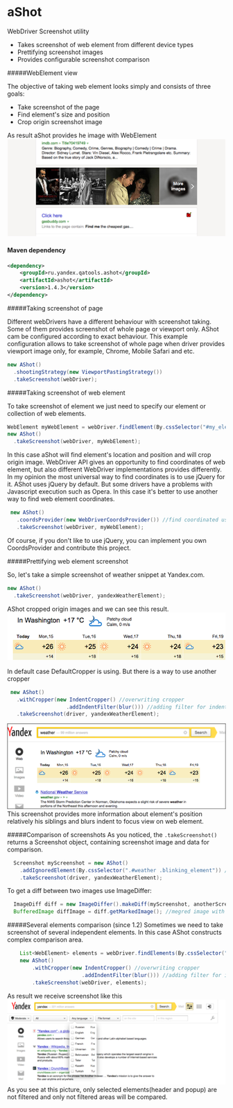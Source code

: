aShot
=====

WebDriver Screenshot utility

* Takes screenshot of web element from different device types
* Prettifying screenshot images
* Provides configurable screenshot comparison

#####WebElement view

The objective of taking web element looks simply and consists of three goals:
* Take screenshot of the page
* Find element's size and position   
* Crop origin screenshot image

As result aShot provides he image with WebElement
![images snippet](/doc/img/images_intent_blur.png)

#### Maven dependency
```xml
<dependency>
    <groupId>ru.yandex.qatools.ashot</groupId>
    <artifactId>ashot</artifactId>
    <version>1.4.3</version>
</dependency>
``` 

#####Taking screenshot of page

Different webDrivers have a different behaviour with screenshot taking. Some of them provides screenshot of whole page or viewport only. AShot cam be configured according to exact behaviour. This example configuration allows to take screenshot of whole page when driver provides viewport image only, for example, Chrome, Mobile Safari and etc. 
```java
new AShot()
  .shootingStrategy(new ViewportPastingStrategy())
  .takeScreenshot(webDriver);
```

#####Taking screenshot of web element

To take screenshot of element we just need to specify our element or collection of web elements.
 ```java
 WebElement myWebElement = webDriver.findElement(By.cssSelector("#my_element"));
 new AShot()
   .takeScreenshot(webDriver, myWebElement);
 ```
 
 In this case aShot will find element's location and position and will crop origin image. WebDriver API gives an opportunity to find coordinates of web element, but also different WebDriver implementations provides differently. In my opinion the most universal way to find coordinates is to use jQuery for it. AShot uses jQuery by default. But some drivers have a problems with Javascript execution such as Opera. In this case it's better to use another way to find web element coordinates.
  ```java
   new AShot()
     .coordsProvider(new WebDriverCoordsProvider()) //find coordinated using WebDriver API
     .takeScreenshot(webDriver, myWebElement);
   ```
 Of course, if you don't like to use jQuery, you can implement you own CoordsProvider and contribute this project.
 
#####Prettifying web element screenshot

So, let's take a simple screenshot of weather snippet at Yandex.com.

 ```java
 new AShot()
   .takeScreenshot(webDriver, yandexWeatherElement);
 ```
 AShot cropped origin images and we can see this result.
 ![simple weather snippet](/doc/img/def_crop.png)
 
 In default case DefaultCropper is using. But there is a way to use another cropper
 
 ```java
  new AShot()
    .withCropper(new IndentCropper() //overwriting cropper
                    .addIndentFilter(blur())) //adding filter for indent
    .takeScreenshot(driver, yandexWeatherElement);
  ```
  
  ![indent blur weather snippet](/doc/img/weather_indent_blur.png)
  This screenshot provides more information about element's position relatively his siblings and blurs indent to focus view on web element.
  
  
#####Comparison of screenshots
As you noticed, the ```.takeScreenshot()``` returns a Screenshot object, containing screenshot image and data for comparison.

```java
  Screenshot myScreenshot = new AShot()
    .addIgnoredElement(By.cssSelector(".#weather .blinking_element")) //ignored element
    .takeScreenshot(driver, yandexWeatherElement);
```

To get a diff between two images use ImageDiffer:

```java
  ImageDiff diff = new ImageDiffer().makeDiff(myScreenshot, anotherScreenshot);
  BufferedImage diffImage = diff.getMarkedImage(); //megred image with marked diff areas
```

#####Several elements comparison
(since 1.2)
Sometimes we need to take screenshot of several independent elements. In this case AShot constructs complex comparison area.
```java
    List<WebElement> elements = webDriver.findElements(By.cssSelector("#my_element, #myPopupElement"));
    new AShot()
        .withCropper(new IndentCropper() //overwriting cropper
                        .addIndentFilter(blur())) //adding filter for indent
        .takeScreenshot(webDriver, elements);
 ```
As result we receive screenshot like this
![complex comparison area](/doc/img/complex_elements.png)
As you see at this picture, only selected elements(header and popup) are not filtered and only not filtered areas will be compared.

 




